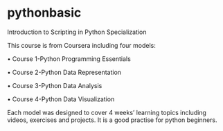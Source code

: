 # pythonbasic
Introduction to Scripting in Python Specialization

This course is from Coursera including four models:

• Course 1-Python Programming Essentials 

• Course 2-Python Data Representation 

• Course 3-Python Data Analysis 

• Course 4-Python Data Visualization 

Each model was designed to cover 4 weeks’ learning topics including videos, exercises and projects. It is a good practise for python beginners.
